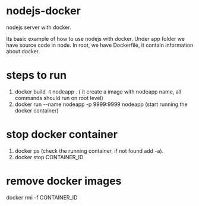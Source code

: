 # nodejs-docker
nodejs server with docker.

Its basic example of how to use nodejs with docker.
Under app folder we have source code in node.
In root, we have Dockerfile, it contain information about docker.

# steps to run

1. docker build -t nodeapp .  ( it create a image with nodeapp name, all commands should run on root level)
2. docker run --name nodeapp -p 9999:9999 nodeapp  (start running the docker container)

# stop docker container
1. docker ps (check the running container, if not found add -a).
2. docker stop CONTAINER_ID

# remove docker images
docker rmi -f CONTAINER_ID

